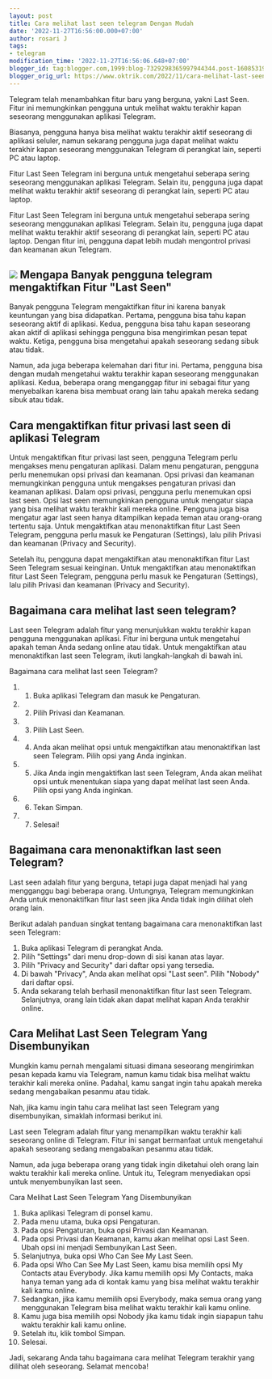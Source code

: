 ```yaml
---
layout: post
title: Cara melihat last seen telegram Dengan Mudah
date: '2022-11-27T16:56:00.000+07:00'
author: rosari J
tags:
- telegram
modification_time: '2022-11-27T16:56:06.648+07:00'
blogger_id: tag:blogger.com,1999:blog-7329298365997944344.post-1608531960216549082
blogger_orig_url: https://www.oktrik.com/2022/11/cara-melihat-last-seen-telegram-dengan.html
---
```


Telegram telah menambahkan fitur baru yang berguna, yakni Last Seen. Fitur ini memungkinkan pengguna untuk melihat waktu terakhir kapan seseorang menggunakan aplikasi Telegram.


Biasanya, pengguna hanya bisa melihat waktu terakhir aktif seseorang di aplikasi seluler, namun sekarang pengguna juga dapat melihat waktu terakhir kapan seseorang menggunakan Telegram di perangkat lain, seperti PC atau laptop.


Fitur Last Seen Telegram ini berguna untuk mengetahui seberapa sering seseorang menggunakan aplikasi Telegram. Selain itu, pengguna juga dapat melihat waktu terakhir aktif seseorang di perangkat lain, seperti PC atau laptop.


Fitur Last Seen Telegram ini berguna untuk mengetahui seberapa sering seseorang menggunakan aplikasi Telegram. Selain itu, pengguna juga dapat melihat waktu terakhir aktif seseorang di perangkat lain, seperti PC atau laptop. Dengan fitur ini, pengguna dapat lebih mudah mengontrol privasi dan keamanan akun Telegram.


[![](https://blogger.googleusercontent.com/img/b/R29vZ2xl/AVvXsEjMmv_8waQ2vXofkDPvnKdYCFG2oiB-YPZwW40e7_mcqidvUQFM7RRxF06zNi14TpD1FtZf8kdIuKodQkGHpOl2wNNG265C-JOJhRMYwWAOfL85ZirWubIv_W7GegiUCPRUeIvdl-6tx2-b7qF9_vHVj1wlqJQXHu8UziYXmG7c5Cx5VZ4SIF6ZXSNXTw/s400/last%20seen.jpg)](https://blogger.googleusercontent.com/img/b/R29vZ2xl/AVvXsEjMmv_8waQ2vXofkDPvnKdYCFG2oiB-YPZwW40e7_mcqidvUQFM7RRxF06zNi14TpD1FtZf8kdIuKodQkGHpOl2wNNG265C-JOJhRMYwWAOfL85ZirWubIv_W7GegiUCPRUeIvdl-6tx2-b7qF9_vHVj1wlqJQXHu8UziYXmG7c5Cx5VZ4SIF6ZXSNXTw/s1511/last%20seen.jpg)
Mengapa Banyak pengguna telegram mengaktifkan Fitur "Last Seen"
---------------------------------------------------------------


Banyak pengguna Telegram mengaktifkan fitur ini karena banyak keuntungan yang bisa didapatkan. Pertama, pengguna bisa tahu kapan seseorang aktif di aplikasi. Kedua, pengguna bisa tahu kapan seseorang akan aktif di aplikasi sehingga pengguna bisa mengirimkan pesan tepat waktu. Ketiga, pengguna bisa mengetahui apakah seseorang sedang sibuk atau tidak.


Namun, ada juga beberapa kelemahan dari fitur ini. Pertama, pengguna bisa dengan mudah mengetahui waktu terakhir kapan seseorang menggunakan aplikasi. Kedua, beberapa orang menganggap fitur ini sebagai fitur yang menyebalkan karena bisa membuat orang lain tahu apakah mereka sedang sibuk atau tidak.


Cara mengaktifkan fitur privasi last seen di aplikasi Telegram
--------------------------------------------------------------


Untuk mengaktifkan fitur privasi last seen, pengguna Telegram perlu mengakses menu pengaturan aplikasi. Dalam menu pengaturan, pengguna perlu menemukan opsi privasi dan keamanan. Opsi privasi dan keamanan memungkinkan pengguna untuk mengakses pengaturan privasi dan keamanan aplikasi. Dalam opsi privasi, pengguna perlu menemukan opsi last seen. Opsi last seen memungkinkan pengguna untuk mengatur siapa yang bisa melihat waktu terakhir kali mereka online. Pengguna juga bisa mengatur agar last seen hanya ditampilkan kepada teman atau orang-orang tertentu saja. Untuk mengaktifkan atau menonaktifkan fitur Last Seen Telegram, pengguna perlu masuk ke Pengaturan (Settings), lalu pilih Privasi dan keamanan (Privacy and Security).


Setelah itu, pengguna dapat mengaktifkan atau menonaktifkan fitur Last Seen Telegram sesuai keinginan. Untuk mengaktifkan atau menonaktifkan fitur Last Seen Telegram, pengguna perlu masuk ke Pengaturan (Settings), lalu pilih Privasi dan keamanan (Privacy and Security).


Bagaimana cara melihat last seen telegram?
------------------------------------------


Last seen Telegram adalah fitur yang menunjukkan waktu terakhir kapan pengguna menggunakan aplikasi. Fitur ini berguna untuk mengetahui apakah teman Anda sedang online atau tidak. Untuk mengaktifkan atau menonaktifkan last seen Telegram, ikuti langkah-langkah di bawah ini.


Bagaimana cara melihat last seen Telegram?


1. 1. Buka aplikasi Telegram dan masuk ke Pengaturan.
2. 2. Pilih Privasi dan Keamanan.
3. 3. Pilih Last Seen.
4. 4. Anda akan melihat opsi untuk mengaktifkan atau menonaktifkan last seen Telegram. Pilih opsi yang Anda inginkan.
5. 5. Jika Anda ingin mengaktifkan last seen Telegram, Anda akan melihat opsi untuk menentukan siapa yang dapat melihat last seen Anda. Pilih opsi yang Anda inginkan.
6. 6. Tekan Simpan.
7. 7. Selesai!


Bagaimana cara menonaktifkan last seen Telegram?
------------------------------------------------


Last seen adalah fitur yang berguna, tetapi juga dapat menjadi hal yang mengganggu bagi beberapa orang. Untungnya, Telegram memungkinkan Anda untuk menonaktifkan fitur last seen jika Anda tidak ingin dilihat oleh orang lain.


Berikut adalah panduan singkat tentang bagaimana cara menonaktifkan last seen Telegram:


1. Buka aplikasi Telegram di perangkat Anda.
2. Pilih "Settings" dari menu drop-down di sisi kanan atas layar.
3. Pilih "Privacy and Security" dari daftar opsi yang tersedia.
4. Di bawah "Privacy", Anda akan melihat opsi "Last seen". Pilih "Nobody" dari daftar opsi.
5. Anda sekarang telah berhasil menonaktifkan fitur last seen Telegram. Selanjutnya, orang lain tidak akan dapat melihat kapan Anda terakhir online.


Cara Melihat Last Seen Telegram Yang Disembunyikan
--------------------------------------------------


Mungkin kamu pernah mengalami situasi dimana seseorang mengirimkan pesan kepada kamu via Telegram, namun kamu tidak bisa melihat waktu terakhir kali mereka online. Padahal, kamu sangat ingin tahu apakah mereka sedang mengabaikan pesanmu atau tidak.


Nah, jika kamu ingin tahu cara melihat last seen Telegram yang disembunyikan, simaklah informasi berikut ini.


Last seen Telegram adalah fitur yang menampilkan waktu terakhir kali seseorang online di Telegram. Fitur ini sangat bermanfaat untuk mengetahui apakah seseorang sedang mengabaikan pesanmu atau tidak.


Namun, ada juga beberapa orang yang tidak ingin diketahui oleh orang lain waktu terakhir kali mereka online. Untuk itu, Telegram menyediakan opsi untuk menyembunyikan last seen.


Cara Melihat Last Seen Telegram Yang Disembunyikan


1. Buka aplikasi Telegram di ponsel kamu.
2. Pada menu utama, buka opsi Pengaturan.
3. Pada opsi Pengaturan, buka opsi Privasi dan Keamanan.
4. Pada opsi Privasi dan Keamanan, kamu akan melihat opsi Last Seen. Ubah opsi ini menjadi Sembunyikan Last Seen.
5. Selanjutnya, buka opsi Who Can See My Last Seen.
6. Pada opsi Who Can See My Last Seen, kamu bisa memilih opsi My Contacts atau Everybody. Jika kamu memilih opsi My Contacts, maka hanya teman yang ada di kontak kamu yang bisa melihat waktu terakhir kali kamu online.
7. Sedangkan, jika kamu memilih opsi Everybody, maka semua orang yang menggunakan Telegram bisa melihat waktu terakhir kali kamu online.
8. Kamu juga bisa memilih opsi Nobody jika kamu tidak ingin siapapun tahu waktu terakhir kali kamu online.
9. Setelah itu, klik tombol Simpan.
10. Selesai.


Jadi, sekarang Anda tahu bagaimana cara melihat Telegram terakhir yang dilihat oleh seseorang. Selamat mencoba!

